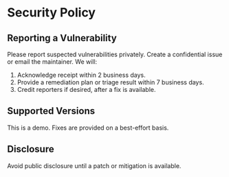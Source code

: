# Security Policy

## Reporting a Vulnerability
Please report suspected vulnerabilities privately. Create a confidential issue or email the maintainer.
We will:
1. Acknowledge receipt within 2 business days.
2. Provide a remediation plan or triage result within 7 business days.
3. Credit reporters if desired, after a fix is available.

## Supported Versions
This is a demo. Fixes are provided on a best-effort basis.

## Disclosure
Avoid public disclosure until a patch or mitigation is available.
